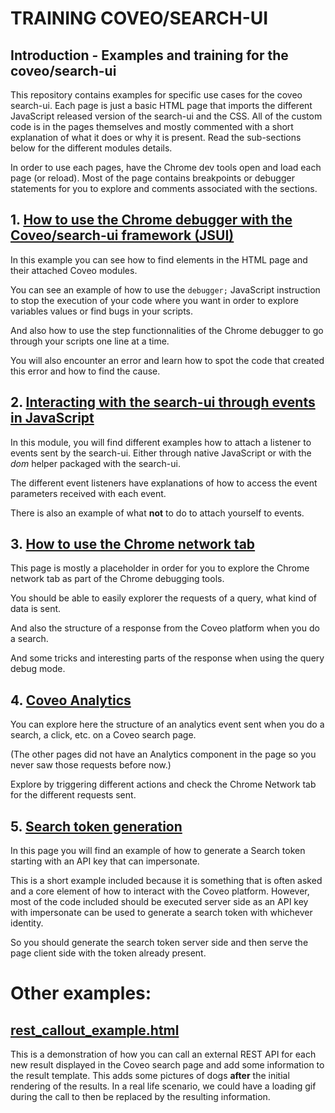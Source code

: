 # TRAINING COVEO/SEARCH-UI

## Introduction - Examples and training for the coveo/search-ui

This repository contains examples for specific use cases for the coveo search-ui. Each page is just a basic HTML page
that imports the different JavaScript released version of the search-ui and the CSS. All of the custom code is in the 
pages themselves and mostly commented with a short explanation of what it does or why it is present. Read the sub-sections
below for the different modules details.

In order to use each pages, have the Chrome dev tools open and load each page (or reload). Most of the page contains 
breakpoints or debugger statements for you to explore and comments associated with the sections.

## 1. [How to use the Chrome debugger with the Coveo/search-ui framework (JSUI)](https://erocheleau.github.io/training_jsui/1debugger.html)

In this example you can see how to find elements in the HTML page and their attached Coveo modules.

You can see an example of how to use the `debugger;` JavaScript instruction to stop the execution of your code where you
want in order to explore variables values or find bugs in your scripts. 

And also how to use the step functionnalities of the Chrome debugger to go through your scripts one line at a time.

You will also encounter an error and learn how to spot the code that created this error and how to find the cause.

## 2. [Interacting with the search-ui through events in JavaScript](https://erocheleau.github.io/training_jsui/2events.html)

In this module, you will find different examples how to attach a listener to events sent by the search-ui. Either through
native JavaScript or with the _dom_ helper packaged with the search-ui.

The different event listeners have explanations of how to access the event parameters received with each event.

There is also an example of what **not** to do to attach yourself to events.

## 3. [How to use the Chrome network tab](https://erocheleau.github.io/training_jsui/3networktab.html)

This page is mostly a placeholder in order for you to explore the Chrome network tab as part of the Chrome debugging tools.

You should be able to easily explorer the requests of a query, what kind of data is sent.

And also the structure of a response from the Coveo platform when you do a search.

And some tricks and interesting parts of the response when using the query debug mode.

## 4. [Coveo Analytics](https://erocheleau.github.io/training_jsui/4analytics.html)

You can explore here the structure of an analytics event sent when you do a search, a click, etc. on a Coveo search page.

(The other pages did not have an Analytics component in the page so you never saw those requests before now.)

Explore by triggering different actions and check the Chrome Network tab for the different requests sent.

## 5. [Search token generation](https://raw.githubusercontent.com/erocheleau/training_jsui/master/5searchtoken.html)

In this page you will find an example of how to generate a Search token starting with an API key that can impersonate.

This is a short example included because it is something that is often asked and a core element of how to interact with 
the Coveo platform. However, most of the code included should be executed server side as an API key with impersonate can 
be used to generate a search token with whichever identity. 

So you should generate the search token server side and then serve the page client side with the token already present.


# Other examples:

## [rest_callout_example.html](https://erocheleau.github.io/training_jsui/rest_callout_example.html)

This is a demonstration of how you can call an external REST API for each new result displayed in the Coveo search page
and add some information to the result template. This adds some pictures of dogs **after** the initial rendering of the 
results. In a real life scenario, we could have a loading gif during the call to then be replaced by the resulting information.
